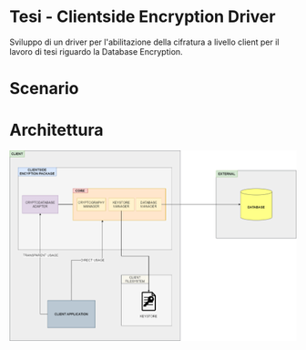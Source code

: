 # Tesi - Clientside Encryption Driver
Sviluppo di un driver per l'abilitazione della cifratura a livello client per il lavoro di tesi riguardo la Database Encryption.

# Scenario

# Architettura

![Architettura](./docs/images/Architettura.png)



